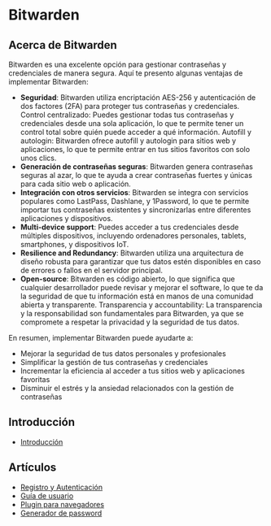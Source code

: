 # Bitwarden

## Acerca de Bitwarden

Bitwarden es una excelente opción para gestionar contraseñas y credenciales de manera segura. Aquí te presento algunas ventajas de implementar Bitwarden:

- **Seguridad**: Bitwarden utiliza encriptación AES-256 y autenticación de dos factores (2FA) para proteger tus contraseñas y credenciales.
Control centralizado: Puedes gestionar todas tus contraseñas y credenciales desde una sola aplicación, lo que te permite tener un control total sobre quién puede acceder a qué información.
Autofill y autologin: Bitwarden ofrece autofill y autologin para sitios web y aplicaciones, lo que te permite entrar en tus sitios favoritos con solo unos clics.
- **Generación de contraseñas seguras**: Bitwarden genera contraseñas seguras al azar, lo que te ayuda a crear contraseñas fuertes y únicas para cada sitio web o aplicación.
- **Integración con otros servicios**: Bitwarden se integra con servicios populares como LastPass, Dashlane, y 1Password, lo que te permite importar tus contraseñas existentes y sincronizarlas entre diferentes aplicaciones y dispositivos.
- **Multi-device support**: Puedes acceder a tus credenciales desde múltiples dispositivos, incluyendo ordenadores personales, tablets, smartphones, y dispositivos IoT.
- **Resilience and Redundancy**: Bitwarden utiliza una arquitectura de diseño robusta para garantizar que tus datos estén disponibles en caso de errores o fallos en el servidor principal.
- **Open-source**: Bitwarden es código abierto, lo que significa que cualquier desarrollador puede revisar y mejorar el software, lo que te da la seguridad de que tu información está en manos de una comunidad abierta y transparente.
Transparencia y accountability: La transparencia y la responsabilidad son fundamentales para Bitwarden, ya que se compromete a respetar la privacidad y la seguridad de tus datos.

En resumen, implementar Bitwarden puede ayudarte a:

- Mejorar la seguridad de tus datos personales y profesionales
- Simplificar la gestión de tus contraseñas y credenciales
- Incrementar la eficiencia al acceder a tus sitios web y aplicaciones favoritas
- Disminuir el estrés y la ansiedad relacionados con la gestión de contraseñas

## Introducción

- [Introducción](introduction.md)

## Artículos

- [Registro y Autenticación](register-and-login.md)
- [Guía de usuario](user-guide.md)
- [Plugin para navegadores](extension-web-plugin.md)
- [Generador de password](password-generator.md)
